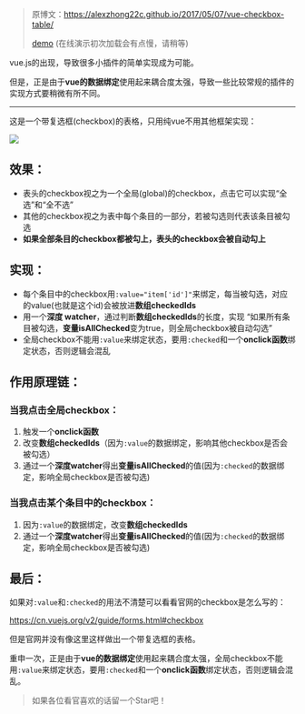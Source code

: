 > 原博文：https://alexzhong22c.github.io/2017/05/07/vue-checkbox-table/
>
>  [demo](https://alexzhong22c.github.io/vue-checkbox-table/vue-checkbox-table.html) (在线演示初次加载会有点慢，请稍等)

vue.js的出现，导致很多小插件的简单实现成为可能。

但是，正是由于**vue的数据绑定**使用起来耦合度太强，导致一些比较常规的插件的实现方式要稍微有所不同。

---

这是一个带复选框(checkbox)的表格，只用纯vue不用其他框架实现：

![](http://olqa2s510.bkt.clouddn.com/show-vue-checkbox-table.png)

## 效果：

- 表头的checkbox视之为一个全局(global)的checkbox，点击它可以实现“全选”和“全不选”
- 其他的checkbox视之为表中每个条目的一部分，若被勾选则代表该条目被勾选
- **如果全部条目的checkbox都被勾上，表头的checkbox会被自动勾上**

## 实现：

- 每个条目中的checkbox用`:value="item['id']"`来绑定，每当被勾选，对应的value(也就是这个id)会被放进**数组checkedIds**
- 用一个**深度 watcher**，通过判断**数组checkedIds**的长度，实现 “如果所有条目被勾选，**变量isAllChecked**变为true，则全局checkbox被自动勾选”
- 全局checkbox不能用`:value`来绑定状态，要用`:checked`和一个**onclick函数**绑定状态，否则逻辑会混乱

## 作用原理链：

### 当我点击全局checkbox：

1. 触发一个**onclick函数**
2. 改变**数组checkedIds**（因为`:value`的数据绑定，影响其他checkbox是否会被勾选）
3. 通过一个**深度watcher**得出**变量isAllChecked**的值(因为`:checked`的数据绑定，影响全局checkbox是否被勾选)

### 当我点击某个条目中的checkbox：

1. 因为`:value`的数据绑定，改变**数组checkedIds**
2. 通过一个**深度watcher**得出**变量isAllChecked**的值(因为`:checked`的数据绑定，影响全局checkbox是否被勾选)

## 最后：

如果对`:value`和`:checked`的用法不清楚可以看看官网的checkbox是怎么写的：

https://cn.vuejs.org/v2/guide/forms.html#checkbox

但是官网并没有像这里这样做出一个带复选框的表格。

重申一次，正是由于**vue的数据绑定**使用起来耦合度太强，全局checkbox不能用`:value`来绑定状态，要用`:checked`和一个**onclick函数**绑定状态，否则逻辑会混乱。

> 如果各位看官喜欢的话留一个Star吧！
